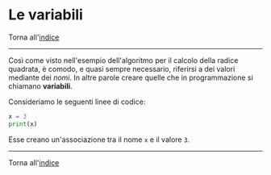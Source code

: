 # Le variabili

Torna all'[indice](../toc.md)

---

Così come visto nell'esempio dell'algoritmo per il calcolo della radice quadrata,
è comodo, e quasi sempre necessario, riferirsi a dei valori mediante dei _nomi_.
In altre parole creare quelle che in programmazione si chiamano **variabili**.

Consideriamo le seguenti linee di codice:

```py
x = 3
print(x)
```

Esse creano un'associazione tra il nome `x` e il valore `3`.

---

Torna all'[indice](../toc.md)

